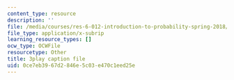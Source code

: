 ```yaml
---
content_type: resource
description: ''
file: /media/courses/res-6-012-introduction-to-probability-spring-2018/0ce7eb3967d2846e5c03e470c1eed25e_-630YTQEuCI.srt
file_type: application/x-subrip
learning_resource_types: []
ocw_type: OCWFile
resourcetype: Other
title: 3play caption file
uid: 0ce7eb39-67d2-846e-5c03-e470c1eed25e
---
```

